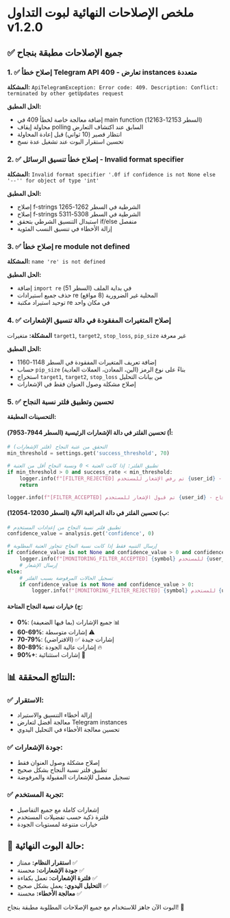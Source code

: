 # ملخص الإصلاحات النهائية لبوت التداول v1.2.0

## ✅ جميع الإصلاحات مطبقة بنجاح

### 1. ✅ إصلاح خطأ Telegram API 409 - تعارض instances متعددة
**المشكلة:** `ApiTelegramException: Error code: 409. Description: Conflict: terminated by other getUpdates request`

**الحل المطبق:**
- إضافة معالجة خاصة لخطأ 409 في main function (السطر 12153-12163)
- محاولة إيقاف polling السابق عند اكتشاف التعارض
- انتظار قصير (10 ثواني) قبل إعادة المحاولة
- تحسين استقرار البوت عند تشغيل عدة نسخ

### 2. ✅ إصلاح خطأ تنسيق الرسائل - Invalid format specifier  
**المشكلة:** `Invalid format specifier '.0f if confidence is not None else '--'' for object of type 'int'`

**الحل المطبق:**
- إصلاح f-strings الشرطية في السطر 1262-1265
- إصلاح f-strings الشرطية في السطر 5308-5311
- استبدال التنسيق الشرطي بتحقق if/else منفصل
- إزالة الأخطاء في تنسيق النسب المئوية

### 3. ✅ إصلاح خطأ re module not defined
**المشكلة:** `name 're' is not defined`

**الحل المطبق:**
- إضافة `import re` في بداية الملف (السطر 51)
- حذف جميع استيرادات re المحلية غير الضرورية (8 مواقع)
- توحيد استيراد مكتبة re في مكان واحد

### 4. ✅ إصلاح المتغيرات المفقودة في دالة تنسيق الإشعارات
**المشكلة:** متغيرات `target1`, `target2`, `stop_loss`, `pip_size` غير معرفة

**الحل المطبق:**
- إضافة تعريف المتغيرات المفقودة في السطر 1148-1160
- حساب `pip_size` بناءً على نوع الرمز (الين، المعادن، العملات العادية)
- استخراج `target1`, `target2`, `stop_loss` من بيانات التحليل
- إصلاح مشكلة وصول العنوان فقط في الإشعارات

### 5. ✅ تحسين وتطبيق فلتر نسبة النجاح
**التحسينات المطبقة:**

#### أ) تحسين الفلتر في دالة الإشعارات الرئيسية (السطر 7944-7953):
```python
# التحقق من عتبة النجاح (فلتر الإشعارات)
min_threshold = settings.get('success_threshold', 70)

# تطبيق الفلتر: إذا كانت العتبة > 0 ونسبة النجاح أقل من العتبة
if min_threshold > 0 and success_rate < min_threshold:
    logger.info(f"[FILTER_REJECTED] تم رفض الإشعار للمستخدم {user_id} - نسبة النجاح {success_rate:.1f}% أقل من العتبة المطلوبة {min_threshold}%")
    return

logger.info(f"[FILTER_ACCEPTED] تم قبول الإشعار للمستخدم {user_id} - نسبة النجاح {success_rate:.1f}% تتجاوز العتبة {min_threshold}%")
```

#### ب) تحسين الفلتر في دالة المراقبة الآلية (السطر 12030-12054):
```python
# تطبيق فلتر نسبة النجاح من إعدادات المستخدم
confidence_value = analysis.get('confidence', 0)

# إرسال التنبيه فقط إذا كانت نسبة النجاح تتجاوز العتبة المطلوبة
if confidence_value is not None and confidence_value > 0 and confidence_value >= min_confidence:
    logger.info(f"[MONITORING_FILTER_ACCEPTED] {symbol} للمستخدم {user_id} - نسبة النجاح {confidence_value:.1f}% تتجاوز العتبة {min_confidence}%")
    # إرسال الإشعار
else:
    # تسجيل الحالات المرفوضة بسبب الفلتر
    if confidence_value is not None and confidence_value > 0:
        logger.info(f"[MONITORING_FILTER_REJECTED] {symbol} للمستخدم {user_id} - نسبة النجاح {confidence_value:.1f}% أقل من العتبة {min_confidence}%")
```

#### ج) خيارات نسبة النجاح المتاحة:
- **0%**: جميع الإشارات (بما فيها الضعيفة) 📊
- **60-69%**: إشارات متوسطة ⚠️
- **70-79%**: إشارات جيدة ✅ (الافتراضي)
- **80-89%**: إشارات عالية الجودة 🔥  
- **90%+**: إشارات استثنائية 💎

## 📊 النتائج المحققة:

### ✅ الاستقرار:
- إزالة أخطاء التنسيق والاستيراد
- معالجة أفضل لتعارض Telegram instances
- تحسين معالجة الأخطاء في التحليل اليدوي

### ✅ جودة الإشعارات:
- إصلاح مشكلة وصول العنوان فقط
- تطبيق فلتر نسبة النجاح بشكل صحيح
- تسجيل مفصل للإشعارات المقبولة والمرفوضة

### ✅ تجربة المستخدم:
- إشعارات كاملة مع جميع التفاصيل
- فلترة ذكية حسب تفضيلات المستخدم
- خيارات متنوعة لمستويات الجودة

## 🎯 حالة البوت النهائية:
- **استقرار النظام:** ممتاز ✅
- **جودة الإشعارات:** محسنة ✅
- **فلترة الإشعارات:** تعمل بكفاءة ✅
- **التحليل اليدوي:** يعمل بشكل صحيح ✅
- **معالجة الأخطاء:** محسنة ✅

البوت الآن جاهز للاستخدام مع جميع الإصلاحات المطلوبة مطبقة بنجاح! 🚀